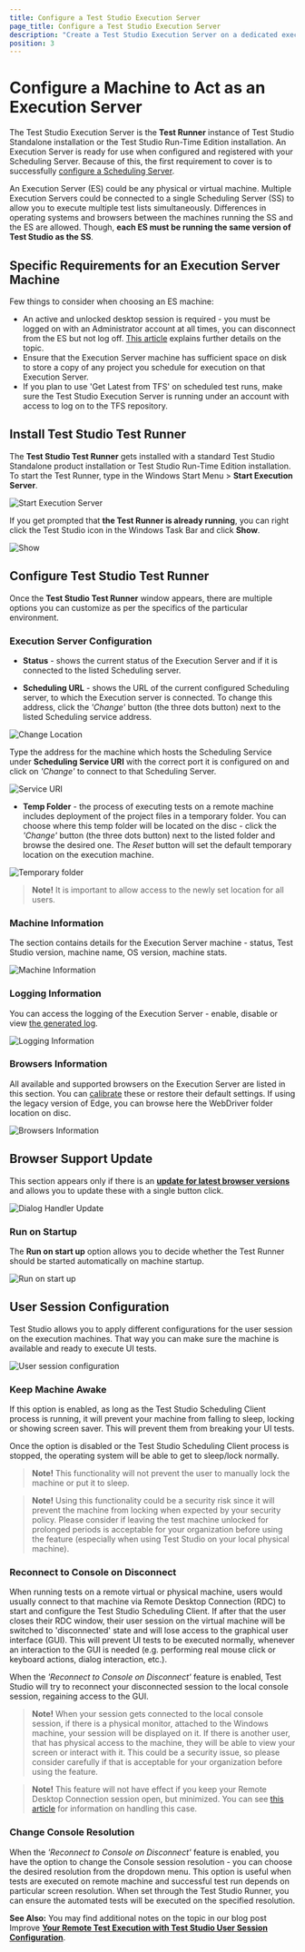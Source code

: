 ```yaml
---
title: Configure a Test Studio Execution Server
page_title: Configure a Test Studio Execution Server
description: "Create a Test Studio Execution Server on a dedicated execution machine in a scheduling setup. Execute Test Studio tests on remote machines. The Execution Server is the Test Studio Test Runner instance of Test Studio Standalone installation or the Test Studio Run-Time Edition installation. An Execution Server is ready for use when configured and registered with your Scheduling Server."
position: 3
---
```

# Configure a Machine to Act as an Execution Server

The Test Studio Execution Server is the **Test Runner** instance of Test Studio Standalone installation or the Test Studio Run-Time Edition installation. An Execution Server is ready for use when configured and registered with your Scheduling Server. Because of this, the first requirement to cover is to successfully <a href="/features/scheduling-test-runs/multiple-machines-scheduling-setup/create-scheduling-server" target="_blank">configure a Scheduling Server</a>.

An Execution Server (ES) could be any physical or virtual machine. Multiple Execution Servers could be connected to a single Scheduling Server (SS) to allow you to execute multiple test lists simultaneously. Differences in operating systems and browsers between the machines running the SS and the ES are allowed. Though, **each ES must be running the same version of Test Studio as the SS**.

## Specific Requirements for an Execution Server Machine

Few things to consider when choosing an ES machine:

- An active and unlocked desktop session is required - you must be logged on with an Administrator account at all times, you can disconnect from the ES but not log off.  <a href="/knowledge-base/test-execution-kb/locked-machine" target="_blank">This article</a> explains further details on the topic.
- Ensure that the Execution Server machine has sufficient space on disk to store a copy of any project you schedule for execution on that Execution Server.
- If you plan to use 'Get Latest from TFS' on scheduled test runs, make sure the Test Studio Execution Server is running under an account with access to log on to the TFS repository.

## Install Test Studio Test Runner

The **Test Studio Test Runner** gets installed with a standard Test Studio Standalone product installation or Test Studio Run-Time Edition installation. To start the Test Runner, type in the Windows Start Menu > **Start Execution Server**.

![Start Execution Server][1a]

If you get prompted that **the Test Runner is already running**, you can right click the Test Studio icon in the Windows Task Bar and click **Show**.

![Show][1]

## Configure Test Studio Test Runner

Once the **Test Studio Test Runner** window appears, there are multiple options you can customize as per the specifics of the particular environment. 

### Execution Server Configuration

- **Status** - shows the current status of the Execution Server and if it is connected to the listed Scheduling server.

- **Scheduling URL** - shows the URL of the current configured Scheduling server, to which the Execution server is connected. To change this address, click the *'Change'* button (the three dots button) next to the listed Scheduling service address.

![Change Location][2]

Type the address for the machine which hosts the Scheduling Service under **Scheduling Service URI** with the correct port it is configured on and click on *'Change'* to connect to that Scheduling Server.

![Service URI][3]

- **Temp Folder** - the process of executing tests on a remote machine includes deployment of the project files in a temporary folder. You can choose where this temp folder will be located on the disc - click the *'Change'* button (the three dots button) next to the listed folder and browse the desired one. The *Reset* button will set the default temporary location on the execution machine.

![Temporary folder][5]

> **Note!** It is important to allow access to the newly set location for all users.

### Machine Information

The section contains details for the Execution Server machine - status, Test Studio version, machine name, OS version, machine stats.

![Machine Information][6]

### Logging Information

You can access the logging of the Execution Server - enable, disable or view <a href="/knowledge-base/best-practices-kb/generate-application-log" target="_blank">the generated log</a>.

![Logging Information][6a]

### Browsers Information

All available and supported browsers on the Execution Server are listed in this section. You can <a href="/features/project-settings/browsers" target="_blank">calibrate</a> these or restore their default settings. If using the legacy version of Edge, you can browse here the WebDriver folder location on disc.

![Browsers Information][6b]

## Browser Support Update

This section appears only if there is an <a href="/features/dialogs-and-popups/dialog-handler-updater" target="_blank">__update for latest browser versions__</a> and allows you to update these with a single button click.

![Dialog Handler Update][6c]

### Run on Startup

The **Run on start up** option allows you to decide whether the Test Runner should be started automatically on machine startup.

![Run on start up][7]

## User Session Configuration

Test Studio allows you to apply different configurations for the user session on the execution machines. That way you can make sure the machine is available and ready to execute UI tests.

![User session configuration][8]

### Keep Machine Awake

If this option is enabled, as long as the Test Studio Scheduling Client process is running, it will prevent your machine from falling to sleep, locking or showing screen saver. This will prevent them from breaking your UI tests.

Once the option is disabled or the Test Studio Scheduling Client process is stopped, the operating system will be able to get to sleep/lock normally.

> __Note!__ This functionality will not prevent the user to manually lock the machine or put it to sleep.</br>

> __Note!__ Using this functionality could be a security risk since it will prevent the machine from locking when expected by your security policy. Please consider if leaving the test machine unlocked for prolonged periods is acceptable for your organization before using the feature (especially when using Test Studio on your local physical machine).

### Reconnect to Console on Disconnect

When running tests on a remote virtual or physical machine, users would usually connect to that machine via Remote Desktop Connection (RDC) to start and configure the Test Studio Scheduling Client. If after that the user closes their RDC window, their user session on the virtual machine will be switched to 'disconnected' state and will lose access to the graphical user interface (GUI). This will prevent UI tests to be executed normally, whenever an interaction to the GUI is needed (e.g. performing real mouse click or keyboard actions, dialog interaction, etc.).

When the *'Reconnect to Console on Disconnect'* feature is enabled, Test Studio will try to reconnect your disconnected session to the local console session, regaining access to the GUI.

> __Note!__ When your session gets connected to the local console session, if there is a physical monitor, attached to the Windows machine, your session will be displayed on it. If there is another user, that has physical access to the machine, they will be able to view your screen or interact with it. This could be a security issue, so please consider carefully if that is acceptable for your organization before using the feature.</br>

> __Note!__ This feature will not have effect if you keep your Remote Desktop Connection session open, but minimized. You can see <a href="/knowledge-base/test-execution-kb/minimized-rdc" target="_blank">this article</a> for information on handling this case.

### Change Console Resolution

When the *'Reconnect to Console on Disconnect'* feature is enabled, you have the option to change the Console session resolution - you can choose the desired resolution from the dropdown menu. This option is useful when tests are executed on remote machine and successful test run depends on particular screen resolution. When set through the Test Studio Runner, you can ensure the automated tests will be executed on the specified resolution.

__See Also:__ You may find additional notes on the topic in our blog post Improve <a href="https://www.telerik.com/blogs/improve-remote-test-execution-test-studio-user-session-configuration" target="_blank">__Your Remote Test Execution with Test Studio User Session Configuration__</a>.

[1]: /img/features/scheduling-test-runs/create-execution-server/fig1.png
[1a]: /img/features/scheduling-test-runs/create-execution-server/fig1a.png
[2]: /img/features/scheduling-test-runs/create-execution-server/fig2.png
[3]: /img/features/scheduling-test-runs/create-execution-server/fig3.png
[4]: /img/features/scheduling-test-runs/create-execution-server/change-button.png
[5]: /img/features/scheduling-test-runs/create-execution-server/fig4.png
[6]: /img/features/scheduling-test-runs/create-execution-server/fig6.png
[6a]: /img/features/scheduling-test-runs/create-execution-server/fig6a.png
[6b]: /img/features/scheduling-test-runs/create-execution-server/fig6b.png
[6c]: /img/features/scheduling-test-runs/create-execution-server/fig6c.png
[7]: /img/features/scheduling-test-runs/create-execution-server/fig7.png
[8]: /img/features/scheduling-test-runs/create-execution-server/fig8.png